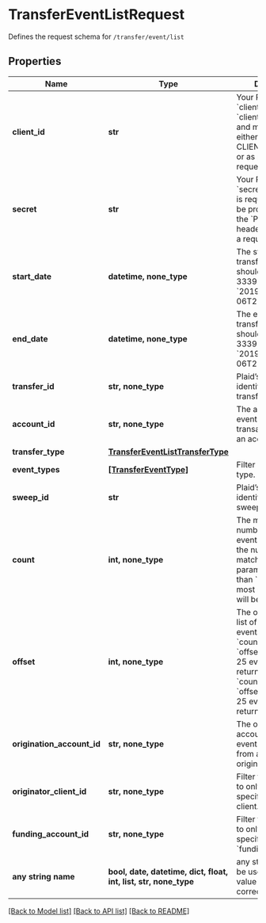 # TransferEventListRequest

Defines the request schema for `/transfer/event/list`

## Properties
Name | Type | Description | Notes
------------ | ------------- | ------------- | -------------
**client_id** | **str** | Your Plaid API &#x60;client_id&#x60;. The &#x60;client_id&#x60; is required and may be provided either in the &#x60;PLAID-CLIENT-ID&#x60; header or as part of a request body. | [optional] 
**secret** | **str** | Your Plaid API &#x60;secret&#x60;. The &#x60;secret&#x60; is required and may be provided either in the &#x60;PLAID-SECRET&#x60; header or as part of a request body. | [optional] 
**start_date** | **datetime, none_type** | The start datetime of transfers to list. This should be in RFC 3339 format (i.e. &#x60;2019-12-06T22:35:49Z&#x60;) | [optional] 
**end_date** | **datetime, none_type** | The end datetime of transfers to list. This should be in RFC 3339 format (i.e. &#x60;2019-12-06T22:35:49Z&#x60;) | [optional] 
**transfer_id** | **str, none_type** | Plaid’s unique identifier for a transfer. | [optional] 
**account_id** | **str, none_type** | The account ID to get events for all transactions to/from an account. | [optional] 
**transfer_type** | [**TransferEventListTransferType**](TransferEventListTransferType.md) |  | [optional] 
**event_types** | [**[TransferEventType]**](TransferEventType.md) | Filter events by event type. | [optional] 
**sweep_id** | **str** | Plaid’s unique identifier for a sweep. | [optional] 
**count** | **int, none_type** | The maximum number of transfer events to return. If the number of events matching the above parameters is greater than &#x60;count&#x60;, the most recent events will be returned. | [optional]  if omitted the server will use the default value of 25
**offset** | **int, none_type** | The offset into the list of transfer events. When &#x60;count&#x60;&#x3D;25 and &#x60;offset&#x60;&#x3D;0, the first 25 events will be returned. When &#x60;count&#x60;&#x3D;25 and &#x60;offset&#x60;&#x3D;25, the next 25 events will be returned. | [optional]  if omitted the server will use the default value of 0
**origination_account_id** | **str, none_type** | The origination account ID to get events for transfers from a specific origination account. | [optional] 
**originator_client_id** | **str, none_type** | Filter transfer events to only those with the specified originator client. | [optional] 
**funding_account_id** | **str, none_type** | Filter transfer events to only those with the specified &#x60;funding_account_id&#x60;. | [optional] 
**any string name** | **bool, date, datetime, dict, float, int, list, str, none_type** | any string name can be used but the value must be the correct type | [optional]

[[Back to Model list]](../README.md#documentation-for-models) [[Back to API list]](../README.md#documentation-for-api-endpoints) [[Back to README]](../README.md)


